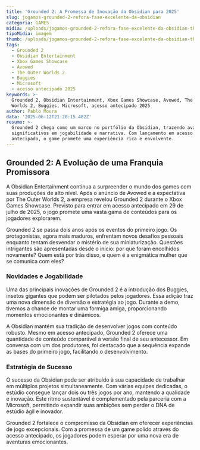 ```yaml
---
title: 'Grounded 2: A Promessa de Inovação da Obsidian para 2025'
slug: jogamos-grounded-2-refora-fase-excelente-da-obsidian
categoria: GAMES
midia: /uploads/jogamos-grounded-2-refora-fase-excelente-da-obsidian-thumb.png
tipoMidia: imagem
thumb: /uploads/jogamos-grounded-2-refora-fase-excelente-da-obsidian-thumb.png
tags:
  - Grounded 2
  - Obsidian Entertainment
  - Xbox Games Showcase
  - Avowed
  - The Outer Worlds 2
  - Buggies
  - Microsoft
  - acesso antecipado 2025
keywords: >-
  Grounded 2, Obsidian Entertainment, Xbox Games Showcase, Avowed, The Outer
  Worlds 2, Buggies, Microsoft, acesso antecipado 2025
author: Pablo Moura
data: '2025-06-12T21:20:15.482Z'
resumo: >-
  Grounded 2 chega como um marco no portfólio da Obsidian, trazendo avanços
  significativos em jogabilidade e narrativa. Com lançamento em acesso
  antecipado, o game promete uma experiência rica e envolvente.
---
```


## Grounded 2: A Evolução de uma Franquia Promissora

A Obsidian Entertainment continua a surpreender o mundo dos games com suas produções de alto nível. Após o anúncio de Avowed e a expectativa por The Outer Worlds 2, a empresa revelou Grounded 2 durante o Xbox Games Showcase. Previsto para entrar em acesso antecipado em 29 de julho de 2025, o jogo promete uma vasta gama de conteúdos para os jogadores explorarem.

Grounded 2 se passa dois anos após os eventos do primeiro jogo. Os protagonistas, agora mais maduros, enfrentam novos desafios pessoais enquanto tentam desvendar o mistério de sua miniaturização. Questões intrigantes são apresentadas desde o início: por que foram encolhidos novamente? Quem está por trás disso, e quem é a enigmática mulher que se comunica com eles?

### Novidades e Jogabilidade

Uma das principais inovações de Grounded 2 é a introdução dos Buggies, insetos gigantes que podem ser pilotados pelos jogadores. Essa adição traz uma nova dimensão de diversão e estratégia ao jogo. Durante a demo, tivemos a chance de montar uma formiga amiga, proporcionando momentos emocionantes e dinâmicos.

A Obsidian mantém sua tradição de desenvolver jogos com conteúdo robusto. Mesmo em acesso antecipado, Grounded 2 oferece uma quantidade de conteúdo comparável à versão final de seu antecessor. Em conversa com um dos produtores, foi destacado que a sequência expande as bases do primeiro jogo, facilitando o desenvolvimento.

### Estratégia de Sucesso

O sucesso da Obsidian pode ser atribuído à sua capacidade de trabalhar em múltiplos projetos simultaneamente. Com várias equipes dedicadas, o estúdio consegue lançar dois ou três jogos por ano, mantendo a qualidade e inovação. Este ritmo sustentável é complementado pela parceria com a Microsoft, permitindo expandir suas ambições sem perder o DNA de estúdio ágil e inovador.

Grounded 2 fortalece o compromisso da Obsidian em oferecer experiências de jogo excepcionais. Com a promessa de um game polido através do acesso antecipado, os jogadores podem esperar por uma nova era de aventuras emocionantes.

